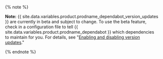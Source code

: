{% note %}

**Note:** {{ site.data.variables.product.prodname_dependabot_version_updates }} are currently in beta and subject to change. To use the beta feature, check in a configuration file to tell {{ site.data.variables.product.prodname_dependabot }} which dependencies to maintain for you. For details, see "[Enabling and disabling version updates](/github/administering-a-repository/enabling-and-disabling-version-updates)."

{% endnote %}
